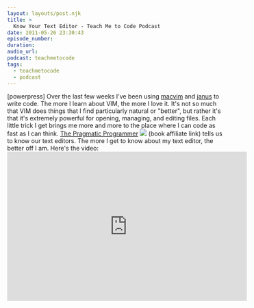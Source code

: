 ```yaml
---
layout: layouts/post.njk
title: >
  Know Your Text Editor - Teach Me to Code Podcast
date: 2011-05-26 23:30:43
episode_number:
duration:
audio_url:
podcast: teachmetocode
tags:
  - teachmetocode
  - podcast
---
```


[powerpress] Over the last few weeks I've been using [macvim](https://github.com/b4winckler/macvim/wiki) and [janus](https://github.com/carlhuda/janus) to write code. The more I learn about VIM, the more I love it. It's not so much that VIM does things that I find particularly natural or "better", but rather it's that it's extremely powerful for opening, managing, and editing files. Each little trick I get brings me more and more to the place where I can code as fast as I can think. [The Pragmatic Programmer](https://www.amazon.com/gp/product/020161622X/ref=as_li_ss_tl?ie=UTF8&tag=chamaxwoo-20&linkCode=as2&camp=217145&creative=399349&creativeASIN=020161622X) ![](https://www.assoc-amazon.com/e/ir?t=&l=as2&o=1&a=020161622X&camp=217145&creative=399349) (book affiliate link) tells us to know our text editors. The more I get to know about my text editor, the better off I am. Here's the video: <iframe width="560" height="349" src="https://www.youtube.com/embed/YYowwGmK2ak" frameborder="0" allowfullscreen></iframe>
